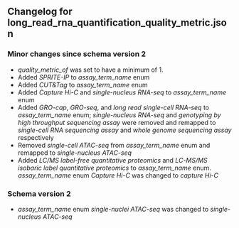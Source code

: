 ## Changelog for long_read_rna_quantification_quality_metric.json

### Minor changes since schema version 2

* *quality_metric_of* was set to have a minimum of 1.
* Added *SPRITE-IP* to *assay_term_name* enum
* Added *CUT&Tag* to *assay_term_name* enum
* Added *Capture Hi-C* and *single-nucleus RNA-seq* to *assay_term_name* enum
* Added *GRO-cap*, *GRO-seq*, and *long read single-cell RNA-seq* to *assay_term_name* enum;  *single-nucleus RNA-seq* and *genotyping by high throughput sequencing assay* were removed and remapped to *single-cell RNA sequencing assay* and *whole genome sequencing assay* respectively
* Removed *single-cell ATAC-seq* from *assay_term_name* enum and remapped to *single-nucleus ATAC-seq*
* Added *LC/MS label-free quantitative proteomics* and *LC-MS/MS isobaric label quantitative proteomics* to *assay_term_name* enum. *assay_term_name* enum *Capture Hi-C* was changed to *capture Hi-C*

### Schema version 2

* *assay_term_name* enum *single-nuclei ATAC-seq* was changed to *single-nucleus ATAC-seq*
